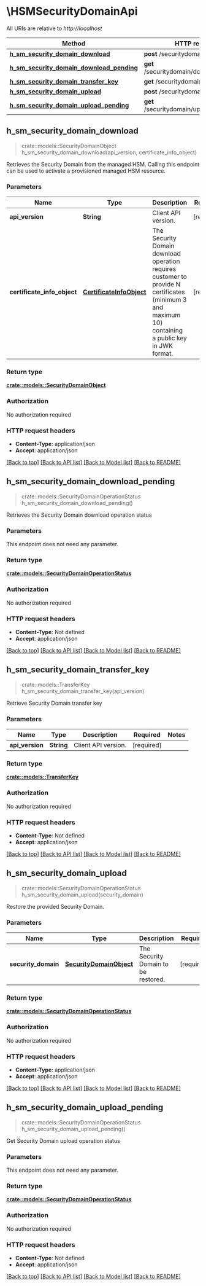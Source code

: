 # \HSMSecurityDomainApi

All URIs are relative to *http://localhost*

Method | HTTP request | Description
------------- | ------------- | -------------
[**h_sm_security_domain_download**](HSMSecurityDomainApi.md#h_sm_security_domain_download) | **post** /securitydomain/download | 
[**h_sm_security_domain_download_pending**](HSMSecurityDomainApi.md#h_sm_security_domain_download_pending) | **get** /securitydomain/download/pending | 
[**h_sm_security_domain_transfer_key**](HSMSecurityDomainApi.md#h_sm_security_domain_transfer_key) | **get** /securitydomain/upload | 
[**h_sm_security_domain_upload**](HSMSecurityDomainApi.md#h_sm_security_domain_upload) | **post** /securitydomain/upload | 
[**h_sm_security_domain_upload_pending**](HSMSecurityDomainApi.md#h_sm_security_domain_upload_pending) | **get** /securitydomain/upload/pending | 



## h_sm_security_domain_download

> crate::models::SecurityDomainObject h_sm_security_domain_download(api_version, certificate_info_object)


Retrieves the Security Domain from the managed HSM. Calling this endpoint can be used to activate a provisioned managed HSM resource.

### Parameters


Name | Type | Description  | Required | Notes
------------- | ------------- | ------------- | ------------- | -------------
**api_version** | **String** | Client API version. | [required] |
**certificate_info_object** | [**CertificateInfoObject**](CertificateInfoObject.md) | The Security Domain download operation requires customer to provide N certificates (minimum 3 and maximum 10) containing a public key in JWK format. | [required] |

### Return type

[**crate::models::SecurityDomainObject**](SecurityDomainObject.md)

### Authorization

No authorization required

### HTTP request headers

- **Content-Type**: application/json
- **Accept**: application/json

[[Back to top]](#) [[Back to API list]](../README.md#documentation-for-api-endpoints) [[Back to Model list]](../README.md#documentation-for-models) [[Back to README]](../README.md)


## h_sm_security_domain_download_pending

> crate::models::SecurityDomainOperationStatus h_sm_security_domain_download_pending()


Retrieves the Security Domain download operation status

### Parameters

This endpoint does not need any parameter.

### Return type

[**crate::models::SecurityDomainOperationStatus**](SecurityDomainOperationStatus.md)

### Authorization

No authorization required

### HTTP request headers

- **Content-Type**: Not defined
- **Accept**: application/json

[[Back to top]](#) [[Back to API list]](../README.md#documentation-for-api-endpoints) [[Back to Model list]](../README.md#documentation-for-models) [[Back to README]](../README.md)


## h_sm_security_domain_transfer_key

> crate::models::TransferKey h_sm_security_domain_transfer_key(api_version)


Retrieve Security Domain transfer key

### Parameters


Name | Type | Description  | Required | Notes
------------- | ------------- | ------------- | ------------- | -------------
**api_version** | **String** | Client API version. | [required] |

### Return type

[**crate::models::TransferKey**](TransferKey.md)

### Authorization

No authorization required

### HTTP request headers

- **Content-Type**: Not defined
- **Accept**: application/json

[[Back to top]](#) [[Back to API list]](../README.md#documentation-for-api-endpoints) [[Back to Model list]](../README.md#documentation-for-models) [[Back to README]](../README.md)


## h_sm_security_domain_upload

> crate::models::SecurityDomainOperationStatus h_sm_security_domain_upload(security_domain)


Restore the provided Security Domain.

### Parameters


Name | Type | Description  | Required | Notes
------------- | ------------- | ------------- | ------------- | -------------
**security_domain** | [**SecurityDomainObject**](SecurityDomainObject.md) | The Security Domain to be restored. | [required] |

### Return type

[**crate::models::SecurityDomainOperationStatus**](SecurityDomainOperationStatus.md)

### Authorization

No authorization required

### HTTP request headers

- **Content-Type**: application/json
- **Accept**: application/json

[[Back to top]](#) [[Back to API list]](../README.md#documentation-for-api-endpoints) [[Back to Model list]](../README.md#documentation-for-models) [[Back to README]](../README.md)


## h_sm_security_domain_upload_pending

> crate::models::SecurityDomainOperationStatus h_sm_security_domain_upload_pending()


Get Security Domain upload operation status

### Parameters

This endpoint does not need any parameter.

### Return type

[**crate::models::SecurityDomainOperationStatus**](SecurityDomainOperationStatus.md)

### Authorization

No authorization required

### HTTP request headers

- **Content-Type**: Not defined
- **Accept**: application/json

[[Back to top]](#) [[Back to API list]](../README.md#documentation-for-api-endpoints) [[Back to Model list]](../README.md#documentation-for-models) [[Back to README]](../README.md)

